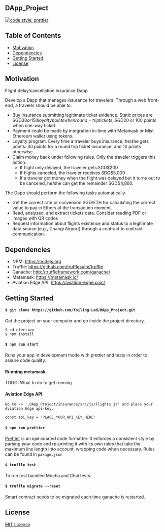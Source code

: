 ## DApp_Project

[![code style: prettier](https://img.shields.io/badge/code_style-prettier-ff69b4.svg?style=flat-square)](https://github.com/prettier/prettier)

## Table of Contents

* [ Motivation](#motivation)
* [ Dependencies ](#dependencies)
* [ Getting Started ](#getting-started)
* [ License ](#license)

## Motivation
Flight delay/cancellation insurance Dapp

Develop a Dapp that manages insurance for travelers. Through a web front-end, a traveler should be able to:

- Buy insurance submitting legitimate ticket evidence. Static prices are SGD$30 or 150 loyalty points when round-trip tickets, SGD$20 or 100 points when one-way ticket.
- Payment could be made by integration in-time with Metamask or Mist Ethereum wallet using tokens.
- Loyalty program. Every time a traveler buys insurance, he/she gets points: 30 points for a round trip ticket insurance, and 10 points otherwise.
- Claim money back under following rules. Only the traveler triggers this action.
  - If flight only delayed, the traveler gets SGD$200
  - If flights canceled, the traveler receives SDG$5,000
  - If a traveler got money when the flight was delayed but it turns out to be canceled, he/she can get the remainder SGD$4,800.

The Dapp should perform the following tasks automatically.

- Get the correct rate or conversion SGD/ETH for calculating the correct value to pay in Ethers at the transaction moment.
- Read, analyzed, and extract tickets data. Consider reading PDF or images with QR codes
- Request information about flights existence and status to a legitimate data source (e.g., Changi Airport) through a contract to contract communication.


## Dependencies
- NPM: https://nodejs.org
- Truffle: https://github.com/trufflesuite/truffle
- Ganache: http://truffleframework.com/ganache/
- Metamask: https://metamask.io/
- Aviation Edge API: https://aviation-edge.com/

## Getting Started

#### `$ git clone https://github.com/Toiling-Lad/DApp_Project.git`

Get the project on your computer and go inside the project directory.

```
$ cd election
$ npm install
```


#### `$ npm run start`
Runs your app in development mode with prettier and tests in order to assure code quality.


#### Running metamask
TODO: What to do to get running


#### Aviation Edge API
 
 ```
 Go to -> '.DApp_Project/insurance/src/js/Flights.js' and place your  Aviation Edge api-key.

 const api_key = 'PLACE_YOUR_API_KEY_HERE'
 ```

#### `$ npm run prettier`
[Prettier](https://github.com/prettier/prettier) is an opinionated code formatter. It enforces a consistent style by parsing your code and re-printing it with its own rules that take the maximum line length into account, wrapping code when necessary.
Rules can be found in `pakage.json`

#### `$ truffle test`
To run test bundled Mocha and Chai tests.

#### `$ truffle migrate --reset`
Smart contract needs to be migrated each time ganache is restarted.

## License

[MIT License](LICENSE)